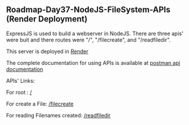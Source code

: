 ## Roadmap-Day37-NodeJS-FileSystem-APIs (Render Deployment)

ExpressJS is used to build a webserver in NodeJS. There are three apis' were buit and there routes were "/", "/filecreate", and "/readfiledir".

This server is deployed in [Render](https://render.com/)

The complete documentation for using APIs is available at [postman api documentation](https://documenter.getpostman.com/view/21877600/2sA3BhdZiB)

APIs' Links:

For root : [/](https://roadmap-day37-nodejs-file-system.onrender.com/)

For create a File: [/filecreate](https://roadmap-day37-nodejs-file-system.onrender.com/filecreate)

For reading Filenames created: [/readfiledir](https://roadmap-day37-nodejs-file-system.onrender.com/readfiledir)


